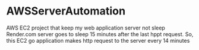 # AWSServerAutomation
AWS EC2 project that keep my web application server not sleep
Render.com server goes to sleep 15 minutes after the last hppt request.
So, this EC2 go application makes http request to the server every 14 minutes
